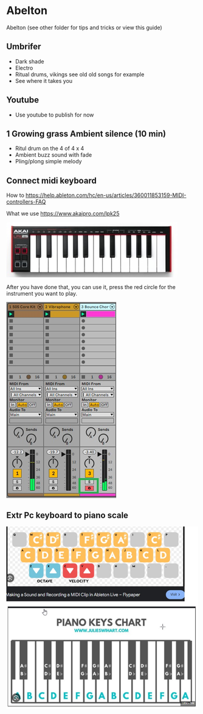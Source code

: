# Abelton

Abelton (see other folder for tips and tricks or view this guide)

## Umbrifer

* Dark shade
* Electro
* Ritual drums, vikings see old old songs for example
* See where it takes you

## Youtube

* Use youtube to publish for now


## 1 Growing grass Ambient silence (10 min)

* Ritul drum on the 4 of 4 x 4
* Ambient buzz sound with fade
* Pling/plong simple melody


## Connect midi keyboard

How to https://help.ableton.com/hc/en-us/articles/360011853159-MIDI-controllers-FAQ

What we use https://www.akaipro.com/lpk25

![Akai](https://github.com/spawnmarvel/quickguides/blob/main/abelton/101_images_ableton/akai.jpg)


After you have done that, you can use it, press the red circle for the instrument you want to play.

![select_midi_keyboard](https://github.com/spawnmarvel/quickguides/blob/main/abelton/101_images_ableton/select_midi_keyboard.jpg)


## Extr Pc keyboard to piano scale

![pc keys to piano](https://github.com/spawnmarvel/quickguides/blob/main/abelton/101_images_ableton/101_pc_keyboard.jpg)




